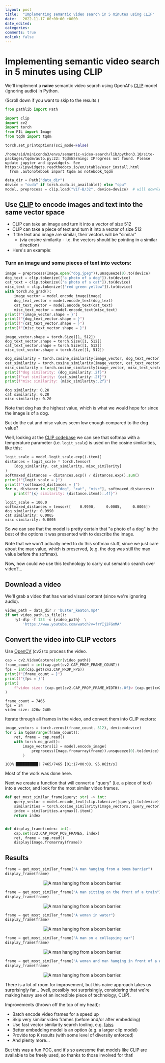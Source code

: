 ```yaml
---
layout: post
title:  "Implementing semantic video search in 5 minutes using CLIP"
date:   2022-11-17 00:00:00 +0000
date_edited:
categories:
comments: true
nolink: false
---
```

# Implementing semantic video search in 5 minutes using CLIP

We'll implement a **naive** semantic video search using OpenAI's [CLIP](https://github.com/openai/CLIP) model (ignoring audio) in Python.

(Scroll down if you want to skip to the results.)


```python
from pathlib import Path

import clip
import cv2
import torch
from PIL import Image
from tqdm import tqdm

torch.set_printoptions(sci_mode=False)
```

    /home/sid/miniconda3/envs/semantic-video-search/lib/python3.10/site-packages/tqdm/auto.py:22: TqdmWarning: IProgress not found. Please update jupyter and ipywidgets. See https://ipywidgets.readthedocs.io/en/stable/user_install.html
      from .autonotebook import tqdm as notebook_tqdm



```python
data_dir = Path("data_dir")
device = "cuda" if torch.cuda.is_available() else "cpu"
model, preprocess = clip.load("ViT-B/32", device=device)  # will download ~340mb model
```

## Use [CLIP](https://github.com/openai/CLIP) to encode images and text into the same vector space

- CLIP can take an image and turn it into a vector of size 512
- CLIP can take a piece of text and turn it into a vector of size 512
- If the text and image are similar, their vectors will be "similar" 
    - (via cosine similarity - i.e. the vectors should be pointing in a similar direction)
- Here's an example:

### Turn an image and some pieces of text into vectors:


```python
image = preprocess(Image.open("dog.jpeg")).unsqueeze(0).to(device)
dog_text = clip.tokenize(["a photo of a dog"]).to(device)
cat_text = clip.tokenize(["a photo of a cat"]).to(device)
misc_text = clip.tokenize(["red green yellow"]).to(device)
with torch.no_grad():
    image_vector = model.encode_image(image)
    dog_text_vector = model.encode_text(dog_text)
    cat_text_vector = model.encode_text(cat_text)
    misc_text_vector = model.encode_text(misc_text)
print(f"{image_vector.shape = }")
print(f"{dog_text_vector.shape = }")
print(f"{cat_text_vector.shape = }")
print(f"{misc_text_vector.shape = }")
```

    image_vector.shape = torch.Size([1, 512])
    dog_text_vector.shape = torch.Size([1, 512])
    cat_text_vector.shape = torch.Size([1, 512])
    misc_text_vector.shape = torch.Size([1, 512])



```python
dog_similarity = torch.cosine_similarity(image_vector, dog_text_vector).item()
cat_similarity = torch.cosine_similarity(image_vector, cat_text_vector).item()
misc_similarity = torch.cosine_similarity(image_vector, misc_text_vector).item()
print(f"dog similarity: {dog_similarity:.2f}")
print(f"cat similarity: {cat_similarity:.2f}")
print(f"misc similarity: {misc_similarity:.2f}")
```

    dog similarity: 0.28
    cat similarity: 0.20
    misc similarity: 0.20


Note that dog has the highest value, which is what we would hope for since the image is of a dog. 

But do the cat and misc values seem low enough compared to the dog value?

Well, looking at the [CLIP codebase](https://github.com/openai/CLIP/blob/d50d76daa670286dd6cacf3bcd80b5e4823fc8e1/clip/model.py#L367) we can see that softmax with a temperature parameter (i.e. `logit_scale`) is used on the cosine similarities, like this:


```python
logit_scale = model.logit_scale.exp().item()
distances = logit_scale * torch.tensor(
    [dog_similarity, cat_similarity, misc_similarity]
)
softmaxed_distances = distances.exp() / distances.exp().sum()
print(f"{logit_scale = }")
print(f"{softmaxed_distances = }")
for x, distance in zip(["dog", "cat", "misc"], softmaxed_distances):
    print(f"{x} similarity: {distance.item():.4f}")
```

    logit_scale = 100.0
    softmaxed_distances = tensor([    0.9990,     0.0005,     0.0005])
    dog similarity: 0.9990
    cat similarity: 0.0005
    misc similarity: 0.0005


So we can see that the model is pretty certain that "a photo of a dog" is the best of the options it was presented with to describe the image.

Note that we won't actually need to do this softmax stuff, since we just care about the max value, which is preserved, (e.g. the dog was still the max value before the softmax).

Now, how could we use this technology to carry out semantic search over video?...

## Download a video

We'll grab a video that has varied visual content (since we're ignoring audio).


```python
video_path = data_dir / 'buster_keaton.mp4'
if not video_path.is_file():
    !yt-dlp -f 133 -o {video_path}  \
        'https://www.youtube.com/watch?v=frYIj2FGmMA'
```

## Convert the video into CLIP vectors

Use [OpenCV](https://opencv.org/) (cv2) to process the video.


```python
cap = cv2.VideoCapture(str(video_path))
frame_count = int(cap.get(cv2.CAP_PROP_FRAME_COUNT))
fps = int(cap.get(cv2.CAP_PROP_FPS))
print(f"{frame_count = }")
print(f"{fps = }")
print(
    f"video size: {cap.get(cv2.CAP_PROP_FRAME_WIDTH):.0f}w {cap.get(cv2.CAP_PROP_FRAME_HEIGHT):.0f}h"
)
```

    frame_count = 7465
    fps = 24
    video size: 426w 240h


Iterate through all frames in the video, and convert them into CLIP vectors:


```python
image_vectors = torch.zeros((frame_count, 512), device=device)
for i in tqdm(range(frame_count)):
    ret, frame = cap.read()
    with torch.no_grad():
        image_vectors[i] = model.encode_image(
            preprocess(Image.fromarray(frame)).unsqueeze(0).to(device)
        )
```

    100%|██████████| 7465/7465 [01:17<00:00, 95.86it/s] 


Most of the work was done here.

Next we create a function that will convert a "query" (i.e. a piece of text) into a vector, and look for the most similar video frames.


```python
def get_most_similar_frame(query: str) -> int:
    query_vector = model.encode_text(clip.tokenize([query]).to(device))
    similarities = torch.cosine_similarity(image_vectors, query_vector)
    index = similarities.argmax().item()
    return index


def display_frame(index: int):
    cap.set(cv2.CAP_PROP_POS_FRAMES, index)
    ret, frame = cap.read()
    display(Image.fromarray(frame))
```

## Results


```python
frame = get_most_similar_frame("A man hanging from a boom barrier")
display_frame(frame)
```


<p align="center">
<img 
    src="/assets/posts/semantic-video-search/main_19_0.png" 
    alt="A man hanging from a boom barrier."
/>
</p>



```python
frame = get_most_similar_frame("A man sitting on the front of a train")
display_frame(frame)
```


    
<p align="center">
<img 
    src="/assets/posts/semantic-video-search/main_20_0.png" 
    alt="A man hanging from a boom barrier."
/>
</p>


```python
frame = get_most_similar_frame("A woman in water")
display_frame(frame)
```


    
<p align="center">
<img 
    src="/assets/posts/semantic-video-search/main_21_0.png" 
    alt="A man hanging from a boom barrier."
/>
</p>


```python
frame = get_most_similar_frame("A man on a collapsing car")
display_frame(frame)
```


    
<p align="center">
<img 
    src="/assets/posts/semantic-video-search/main_22_0.png" 
    alt="A man hanging from a boom barrier."
/>
</p>


```python
frame = get_most_similar_frame("A woman and man hanging in front of a waterfall")
display_frame(frame)
```


    
<p align="center">
<img 
    src="/assets/posts/semantic-video-search/main_23_0.png" 
    alt="A man hanging from a boom barrier."
/>
</p>


There is a lot of room for improvement,
but this naive approach takes us surprisingly far... 
(well, possibly not surprisingly, considering that we're making 
heavy use of an incredible piece of technology, CLIP).

Improvements (thrown off the top of my head):
- Batch encode video frames for a speed up
- Skip very similar video frames (before and/or after embedding)
- Use fast vector similarity search tooling, e.g. [faiss](https://github.com/facebookresearch/faiss)
- Better embedding model is an option (e.g. a larger clip model)
- Provide top K results (with some level of diversity enforced)
- And plenty more... 

But this was a fun POC, and it's so awesome that models like CLIP are available to 
be freely used, so thanks to those involved for that!
